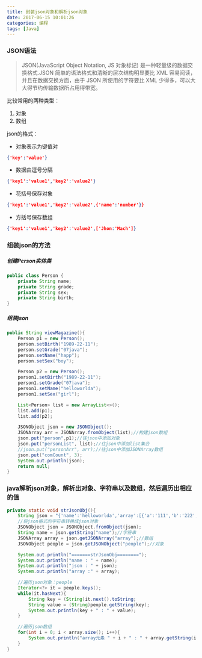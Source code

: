 ```yaml
---
title: 封装json对象和解析json对象
date: 2017-06-15 10:01:26
categories: 编程  
tags: [Java]
---
```


### JSON语法
> JSON(JavaScript Object Notation, JS 对象标记) 是一种轻量级的数据交换格式.JSON 简单的语法格式和清晰的层次结构明显要比 XML 容易阅读，并且在数据交换方面，由于 JSON 所使用的字符要比 XML 少得多，可以大大得节约传输数据所占用得带宽。

比较常用的两种类型：
1. 对象
2. 数组


json的格式：
- 对象表示为键值对
``` json
{'key':'value'}
```
- 数据由逗号分隔
``` json
{'key1':'value1','key2':'value2'}
```
- 花括号保存对象
``` json
{'key1':'value1','key2':'value2',{'name':'number'}}
```
- 方括号保存数组
``` json
{'key1':'value1','key2':'value2',['Jhon:'Mach']}
```

### 组装json的方法
##### 创建Person实体类

```java
public class Person {
    private String name;
    private String grade;
    private String sex;
    private String birth;
}
```

##### 组装json

```java
public String viewMagazine(){
    Person p1 = new Person();
    person.setBirth("1989-22-11");
    person.setGrade("07java");
    person.setName("happ");
    person.setSex("boy");

    Person p2 = new Person();
    person1.setBirth("1989-22-11");
    person1.setGrade("07java");
    person1.setName("helloworlda");
    person1.setSex("girl");

    List<Person> list = new ArrayList<>();
    list.add(p1);
    list.add(p2);

    JSONObject json = new JSONObject();
    JSONArray arr = JSONArray.fromObject(list);//构建json数组
    json.put("person",p1);//往json中添加对象
    json.put("personList", list);//往json中添加list集合
    //json.put("personArr", arr);//往json中添加JSONArray数组
    json.put("comCount", 3);
    System.out.println(json);
    return null;
}
```

### java解析json对象，解析出对象、字符串以及数组，然后遍历出相应的值

```java
private static void strJsonObj(){
    String json = "{'name':'helloworlda','array':[{'a':'111','b':'222','c':'333'},{'a':'999'}],'address':'111','people':{'name':'happ','sex':'girl'}}";
    //将json格式的字符串转换成json对象
    JSONObject json = JSONObject.fromObject(json);
    String name = json.getString("name");//字符串
    JSONArray array = json.getJSONArray("array");//数组
    JSONObject people = json.getJSONObject("people");//对象

    System.out.println("=======strJsonObj========");
    System.out.println("name : " + name);
    System.out.println("json : " + json);
    System.out.println("array :" + array);

    //遍历json对象：people
    Iterator<?> it = people.keys();
    while(it.hasNext){
        String key = (String)it.next().toString;
        String value = (String)people.getString(key);
        System.out.println(key + " : " + value);
    }

    //遍历json数组
    for(int i = 0; i < array.size(); i++){
        System.out.println("array元素 " + i + " : " + array.getString(i));
    }
}
```
